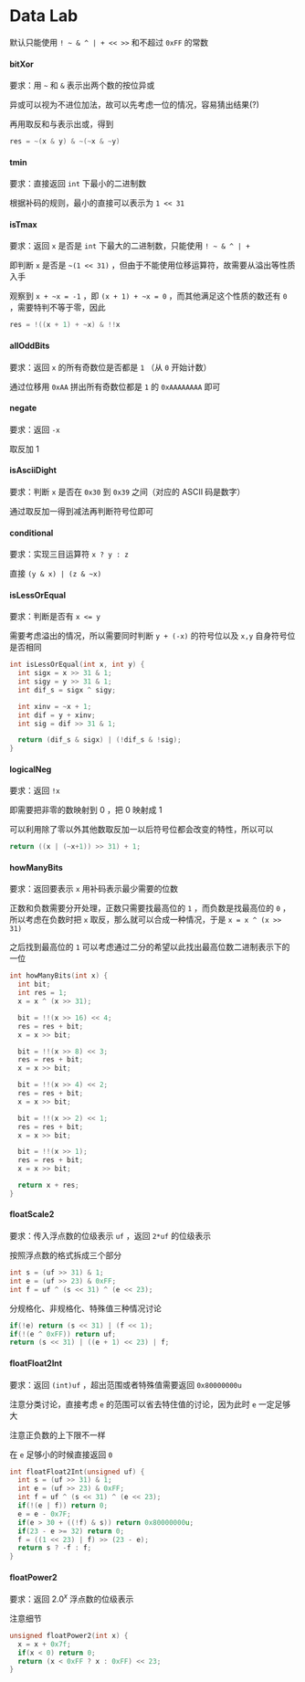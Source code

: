 # Data Lab

默认只能使用 `! ~ & ^ | + << >>` 和不超过 `0xFF` 的常数

#### bitXor

要求：用 `~` 和 `&` 表示出两个数的按位异或

异或可以视为不进位加法，故可以先考虑一位的情况，容易猜出结果(?)

再用取反和与表示出或，得到

```cpp
res = ~(x & y) & ~(~x & ~y)
```

#### tmin

要求：直接返回 `int` 下最小的二进制数

根据补码的规则，最小的直接可以表示为 `1 << 31` 

#### isTmax

要求：返回 `x` 是否是 `int` 下最大的二进制数，只能使用 `! ~ & ^ | +` 

即判断 `x` 是否是 `~(1 << 31)` ，但由于不能使用位移运算符，故需要从溢出等性质入手

观察到 `x + ~x = -1` ，即 `(x + 1) + ~x = 0` ，而其他满足这个性质的数还有 `0` ，需要特判不等于零，因此

```cpp
res = !((x + 1) + ~x) & !!x
```

#### allOddBits

要求：返回 `x` 的所有奇数位是否都是 `1` （从 `0` 开始计数）

通过位移用 `0xAA` 拼出所有奇数位都是 `1` 的 `0xAAAAAAAA` 即可

#### negate

要求：返回 `-x` 

取反加 $1$ 

#### isAsciiDight

要求：判断 `x` 是否在 `0x30` 到 `0x39` 之间（对应的 ASCII 码是数字）

通过取反加一得到减法再判断符号位即可

#### conditional

要求：实现三目运算符 `x ? y : z` 

直接 `(y & x) | (z & ~x)` 

#### isLessOrEqual

要求：判断是否有 `x <= y` 

需要考虑溢出的情况，所以需要同时判断 `y + (-x)` 的符号位以及 `x,y` 自身符号位是否相同

```cpp
int isLessOrEqual(int x, int y) {
  int sigx = x >> 31 & 1;
  int sigy = y >> 31 & 1;
  int dif_s = sigx ^ sigy;

  int xinv = ~x + 1;
  int dif = y + xinv;
  int sig = dif >> 31 & 1;

  return (dif_s & sigx) | (!dif_s & !sig);
}
```

#### logicalNeg

要求：返回 `!x` 

即需要把非零的数映射到 $0$ ，把 $0$ 映射成 $1$ 

可以利用除了零以外其他数取反加一以后符号位都会改变的特性，所以可以

```cpp
return ((x | (~x+1)) >> 31) + 1;
```

#### howManyBits

要求：返回要表示 `x` 用补码表示最少需要的位数

正数和负数需要分开处理，正数只需要找最高位的 `1` ，而负数是找最高位的 `0` ，所以考虑在负数时把 `x` 取反，那么就可以合成一种情况，于是 `x = x ^ (x >> 31)` 

之后找到最高位的 `1` 可以考虑通过二分的希望以此找出最高位数二进制表示下的一位

```cpp
int howManyBits(int x) {
  int bit;
  int res = 1;
  x = x ^ (x >> 31);

  bit = !!(x >> 16) << 4;
  res = res + bit;
  x = x >> bit;

  bit = !!(x >> 8) << 3;
  res = res + bit;
  x = x >> bit;

  bit = !!(x >> 4) << 2;
  res = res + bit;
  x = x >> bit;

  bit = !!(x >> 2) << 1;
  res = res + bit;
  x = x >> bit;

  bit = !!(x >> 1);
  res = res + bit;
  x = x >> bit;

  return x + res;
}
```

#### floatScale2

要求：传入浮点数的位级表示 `uf` ，返回 `2*uf` 的位级表示

按照浮点数的格式拆成三个部分

```cpp
int s = (uf >> 31) & 1;
int e = (uf >> 23) & 0xFF;
int f = uf ^ (s << 31) ^ (e << 23);
```

分规格化、非规格化、特殊值三种情况讨论

```cpp
if(!e) return (s << 31) | (f << 1);
if(!(e ^ 0xFF)) return uf;
return (s << 31) | ((e + 1) << 23) | f;
```

#### floatFloat2Int

要求：返回 `(int)uf` ，超出范围或者特殊值需要返回 `0x80000000u`

注意分类讨论，直接考虑 `e` 的范围可以省去特住值的讨论，因为此时 `e` 一定足够大

注意正负数的上下限不一样

在 `e` 足够小的时候直接返回 `0` 

```cpp
int floatFloat2Int(unsigned uf) {
  int s = (uf >> 31) & 1;
  int e = (uf >> 23) & 0xFF;
  int f = uf ^ (s << 31) ^ (e << 23);
  if(!(e | f)) return 0;
  e = e - 0x7F;
  if(e > 30 + ((!f) & s)) return 0x80000000u;
  if(23 - e >= 32) return 0;
  f = ((1 << 23) | f) >> (23 - e);
  return s ? -f : f;
}
```

#### floatPower2

要求：返回 $2.0^{x}$ 浮点数的位级表示

注意细节

```cpp
unsigned floatPower2(int x) {
  x = x + 0x7f;
  if(x < 0) return 0;
  return (x < 0xFF ? x : 0xFF) << 23;
}
```

